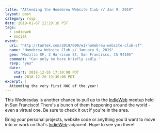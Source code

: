 ```yaml
---
title: "Attending the Homebrew Website Club // Jan 9, 2019"
layout: post
category: rsvp
date: 2019-01-07 22:29:10 PST
tags:
  - indieweb
  - social
event:
  uri: "http://tantek.com/2019/009/e1/homebrew-website-club-sf"
  name: "Homebrew Website Club // January 9, 2019"
  geo: "Mozilla SF, 2 Harrison St, San Francisco, CA 94105"
  comment: "Can only be here briefly sadly."
  rsvp: "yes"
  date:
    start: 2018-12-26 17:30:00 PDT
    end: 2018-12-26 19:30:00 PDT
excerpt: |
  Attending the very first HWC of the year!
---
```


This Wednesday is another chance to pull up to the [IndieWeb][] meetup held in
San Francisco! There's a bunch of them happening around the world - even
a virtual one. Be sure to check it out if you're in the area.

Bring your personal projects, website code or anything you'd want to move into
or work on that's [IndieWeb][]-adjacent. Hope to see you there!

[indieweb]: https://indieweb.org
